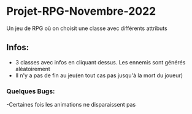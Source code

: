 # Projet-RPG-Novembre-2022
Un jeu de RPG où on choisit une classe avec différents attributs

## Infos:
- 3 classes avec infos en cliquant dessus. Les ennemis sont générés aléatoirement 
- Il n'y a pas de fin au jeu(en tout cas pas jusqu'à la mort du joueur)

### Quelques Bugs:
-Certaines fois les animations ne disparaissent pas
